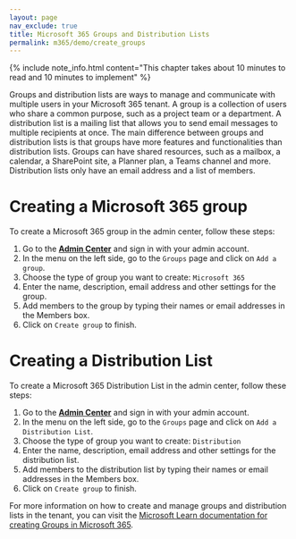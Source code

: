 ```yaml
---
layout: page
nav_exclude: true
title: Microsoft 365 Groups and Distribution Lists
permalink: m365/demo/create_groups
---
```


{% include note_info.html content="This chapter takes about 10 minutes to read and 10 minutes to implement" %}

Groups and distribution lists are ways to manage and communicate with multiple users in your Microsoft 365 tenant. A group is a collection of users who share a common purpose, such as a project team or a department. A distribution list is a mailing list that allows you to send email messages to multiple recipients at once.
The main difference between groups and distribution lists is that groups have more features and functionalities than distribution lists. Groups can have shared resources, such as a mailbox, a calendar, a SharePoint site, a Planner plan, a Teams channel and more. Distribution lists only have an email address and a list of members.

# Creating a Microsoft 365 group

To create a Microsoft 365 group in the admin center, follow these steps:

1. Go to the [**Admin Center**](https://admin.microsoft.com) and sign in with your admin account.
2. In the menu on the left side, go to the `Groups` page and click on `Add a group`.
3. Choose the type of group you want to create: `Microsoft 365`
4. Enter the name, description, email address and other settings for the group.
5. Add members to the group by typing their names or email addresses in the Members box.
6. Click on `Create group` to finish.

# Creating a Distribution List

To create a Microsoft 365 Distribution List in the admin center, follow these steps:

1. Go to the [**Admin Center**](https://admin.microsoft.com) and sign in with your admin account.
2. In the menu on the left side, go to the `Groups` page and click on `Add a Distribution List`.
3. Choose the type of group you want to create: `Distribution`
4. Enter the name, description, email address and other settings for the distribution list.
5. Add members to the distribution list by typing their names or email addresses in the Members box.
6. Click on `Create group` to finish.

For more information on how to create and manage groups and distribution lists in the tenant, you can visit the [Microsoft Learn documentation for creating Groups in Microsoft 365](https://learn.microsoft.com/en-us/microsoft-365/admin/create-groups/office-365-groups?view=o365-worldwide).
